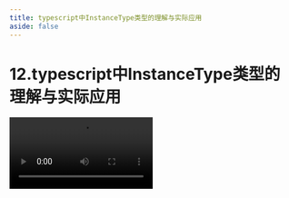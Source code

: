 ```yaml
---
title: typescript中InstanceType类型的理解与实际应用
aside: false
---
```


# 12.typescript中InstanceType类型的理解与实际应用

<video autoplay src="http://qn.chinavanes.com/interview/typescript-interview/12.typescript中InstanceType类型的理解与实际应用.mp4" controls controlsList="nodownload" width="50%"/>

